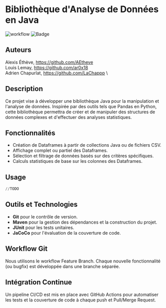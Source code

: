 # Bibliothèque d'Analyse de Données en Java

![workflow](https://github.com/AEtheve/DevOpsProjet/actions/workflows/maven.yml/badge.svg)
![Badge](https://img.shields.io/endpoint?url=https%3A%2F%2Fgist.githubusercontent.com%2FAEtheve%2F73adb891918b248bf5cd39afb416ee7c%2Fraw%2Ftest.json)

## Auteurs
Alexis Éthève, https://github.com/AEtheve \
Louis Lemay, https://github.com/ar0x18 \
Adrien Chapurlat, https://github.com/LaChappp \ 

## Description
Ce projet vise à développer une bibliothèque Java pour la manipulation et l'analyse de données. Inspirée par des outils tels que Pandas en Python, cette bibliothèque permettra de créer et de manipuler des structures de données complexes et d'effectuer des analyses statistiques.

## Fonctionnalités
- Création de Dataframes à partir de collections Java ou de fichiers CSV.
- Affichage complet ou partiel des Dataframes.
- Sélection et filtrage de données basés sur des critères spécifiques.
- Calculs statistiques de base sur les colonnes des Dataframes.

## Usage

```python
//TODO
```

## Outils et Technologies
- **Git** pour le contrôle de version.
- **Maven** pour la gestion des dépendances et la construction du projet.
- **JUnit** pour les tests unitaires.
- **JaCoCo** pour l'évaluation de la couverture de code.

## Workflow Git
Nous utilisons le workflow Feature Branch. Chaque nouvelle fonctionnalité (ou bugfix) est développée dans une branche séparée.

## Intégration Continue
Un pipeline CI/CD est mis en place avec GitHub Actions pour automatiser les tests et la couverture de code à chaque push et Pull/Merge Request.